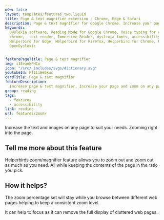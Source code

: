 ```yaml
---
new: false
layout: templates/features_two.liquid
title: Page & text magnifier extension - Chrome, Edge & Safari
description: Page & text magnifier for Google Chrome. Increase your page and zoom on any page.
keywords:
  Dyslexia software, Reading Mode for Google Chrome, Voice typing for chrome, Text to speech for
  chrome,  text reader, Immersive Reader, dyslexia fonts, accessibility software, dyslexia software,
  Helperbird for Edge, Helperbird for Firefox, Helperbird for Chrome, Opendyslexic for Chrome,
  OpenDyslexic


featurePageTitle: Page & text magnifier
img: i1EeaekPHIo
icon: "/src/_includes/svgs/dictionary.svg"
youtubeId: PfILiWebkuc
cardTitle: Page & text magnifier
featureDescription:
  Increase page & text magnifier. Increase your page and zoom on any page.
group: reading
tags: 
  - features
  - accessibility
link: reading
url: features/zoom/
---
```


Increase the text and images on any page to suit your needs. 
Zooming right into the page.    
 

## Tell me more about this feature

Helperbirds zoom/magnifier feature allows you to zoom out and zoom out as much as you need. 
All while keeping the contents of the page in the ratio you pick.

## How it helps?

The zoom percentage set will stay while you browse between different web pages helping to keep a consistent zoom level.

It can help to focus as it can remove the full display of cluttered web pages.

    
 
